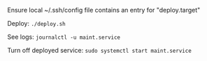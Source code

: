 Ensure local ~/.ssh/config file contains an entry for "deploy.target"

Deploy:
```./deploy.sh```

See logs:
```journalctl -u maint.service```

Turn off deployed service:
```sudo systemctl start maint.service```

